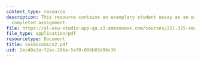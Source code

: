 ```yaml
---
content_type: resource
description: This resource contains an exemplary student essay as an example of a
  completed assignment.
file: https://ol-ocw-studio-app-qa.s3.amazonaws.com/courses/21l-325-small-wonders-staying-alive-spring-2007/2ec48a3af2ac266a5a70006b03d96c36_cosmicomics2.pdf
file_type: application/pdf
resourcetype: Document
title: cosmicomics2.pdf
uid: 2ec48a3a-f2ac-266a-5a70-006b03d96c36
---
```

